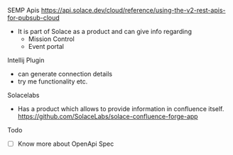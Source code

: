 SEMP Apis
https://api.solace.dev/cloud/reference/using-the-v2-rest-apis-for-pubsub-cloud
* It is part of Solace as a product and can give info regarding
	* Mission Control 
	* Event portal

Intellij Plugin
* can generate connection details
* try me functionality etc.

Solacelabs
* Has a product which allows to provide information in confluence itself.
https://github.com/SolaceLabs/solace-confluence-forge-app

Todo
- [ ] Know more about OpenApi Spec
